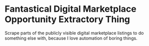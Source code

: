 # Fantastical Digital Marketplace Opportunity Extractory Thing

Scrape parts of the publicly visible digital marketplace listings to do something else with, because I love automation of boring things.
